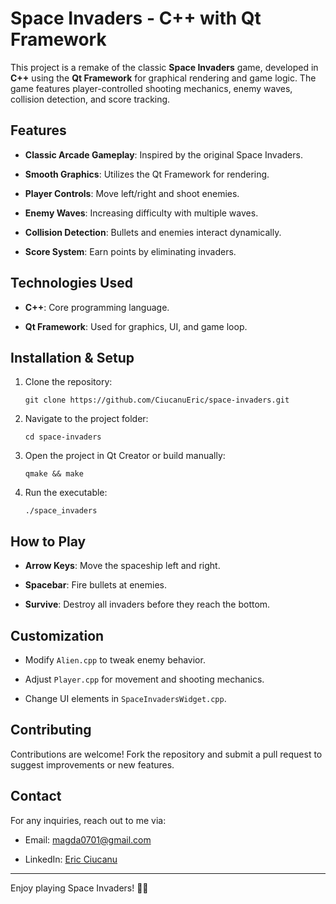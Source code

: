 # Space Invaders - C++ with Qt Framework

This project is a remake of the classic **Space Invaders** game, developed in **C++** using the **Qt Framework** for graphical rendering and game logic. The game features player-controlled shooting mechanics, enemy waves, collision detection, and score tracking.

## Features

-   **Classic Arcade Gameplay**: Inspired by the original Space Invaders.
    
-   **Smooth Graphics**: Utilizes the Qt Framework for rendering.
    
-   **Player Controls**: Move left/right and shoot enemies.
    
-   **Enemy Waves**: Increasing difficulty with multiple waves.
    
-   **Collision Detection**: Bullets and enemies interact dynamically.
    
-   **Score System**: Earn points by eliminating invaders.
    

## Technologies Used

-   **C++**: Core programming language.
    
-   **Qt Framework**: Used for graphics, UI, and game loop.
    

## Installation & Setup

1.  Clone the repository:
    
    ```
    git clone https://github.com/CiucanuEric/space-invaders.git
    ```
    
2.  Navigate to the project folder:
    
    ```
    cd space-invaders
    ```
    
3.  Open the project in Qt Creator or build manually:
    
    ```
    qmake && make
    ```
    
4.  Run the executable:
    
    ```
    ./space_invaders
    ```
    

## How to Play

-   **Arrow Keys**: Move the spaceship left and right.
    
-   **Spacebar**: Fire bullets at enemies.
    
-   **Survive**: Destroy all invaders before they reach the bottom.
    

## Customization

-   Modify `Alien.cpp` to tweak enemy behavior.
    
-   Adjust `Player.cpp` for movement and shooting mechanics.
    
-   Change UI elements in `SpaceInvadersWidget.cpp`.
    

## Contributing

Contributions are welcome! Fork the repository and submit a pull request to suggest improvements or new features.

## Contact

For any inquiries, reach out to me via:

-   Email: magda0701@gmail.com
    
-   LinkedIn: [Eric Ciucanu](https://www.linkedin.com/in/eric-ciucanu-457003286/)
  

----------

Enjoy playing Space Invaders! 🚀👾
